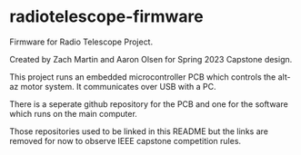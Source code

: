 # radiotelescope-firmware
Firmware for Radio Telescope Project. 

Created by Zach Martin and Aaron Olsen for Spring 2023 Capstone design.

This project runs an embedded microcontroller PCB which controls the alt-az motor system. It communicates over USB with a PC.

There is a seperate github repository for the PCB and one for the software which runs on the main computer. 

Those repositories used to be linked in this README but the links are removed for now to observe IEEE capstone competition rules.

